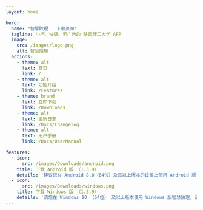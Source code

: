 ```yaml
---
layout: home

hero:
  name: "智慧陕理 - 下载页面"
  tagline: 小巧、快捷、无广告的 陕西理工大学 APP
  image:
    src: /images/logo.png
    alt: 智慧陕理
  actions:
    - theme: alt
      text: 首页
      link: /
    - theme: alt
      text: 功能介绍
      link: /Features
    - theme: brand
      text: 立即下载
      link: /Downloads
    - theme: alt
      text: 更新日志
      link: /Docs/Changelog
    - theme: alt
      text: 用户手册
      link: /Docs/UserManual

features:
  - icon:
      src: /images/Downloads/android.png
    title: 下载 Android 版 （1.3.9）
    details: '建议您在 Android 8.0（64位）及其以上版本的设备上使用 Android 版智慧陕理，目前市面上 90% 的设备均符合要求<br><br><a href="https://gitee.com/Anya1014CN/SmartSNUT/releases/download/1.3.9/SmartSNUT_Android_1.3.9.apk"><font style="font-size: 5; color: red">点击下载</font></a>'
  - icon:
      src: /images/Downloads/windows.png
    title: 下载 Windows 版 （1.3.9）
    details: '请您在 Windows 10 （64位） 及以上版本使用 Windows 版智慧陕理，请确保您的设备符合要求<br><br><a href="https://gitee.com/Anya1014CN/SmartSNUT/releases/download/1.3.9/SmartSNUT_Windows_1.3.9.exe"><font style="font-size: 5; color: red">点击下载</font></a>'
---
```


